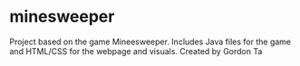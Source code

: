 # minesweeper
Project based on the game Mineesweeper. 
Includes Java files for the game and HTML/CSS for the webpage and visuals.
Created by Gordon Ta
